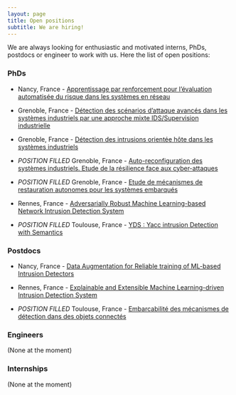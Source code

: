 ```yaml
---
layout: page
title: Open positions
subtitle: We are hiring!
---
```


We are always looking for enthusiastic and motivated interns, PhDs, postdocs or engineer to work with us. Here the list of open positions:

### PhDs

- Nancy, France - [Apprentissage par renforcement pour l’évaluation automatisée du risque dans les systèmes en réseau](https://files.inria.fr/superviz/assets/img/positions/TH1.3.pdf)

- Grenoble, France - [Détection des scénarios d’attaque avancés dans les systèmes industriels par une approche mixte IDS/Supervision industrielle](https://files.inria.fr/superviz/assets/img/positions/TH2.2.pdf)

- Grenoble, France - [Détection des intrusions orientée hôte dans les systèmes industriels](https://files.inria.fr/superviz/assets/img/positions/TH2.3.pdf)

- _POSITION FILLED_ Grenoble, France - [Auto-reconfiguration des systèmes industriels. Etude de la résilience face aux cyber-attaques](https://files.inria.fr/superviz/assets/img/positions/TH3.2.pdf)

- _POSITION FILLED_ Grenoble, France - [Etude de mécanismes de restauration autonomes pour les systèmes embarqués](https://files.inria.fr/superviz/assets/img/positions/TH3.1.pdf)

- Rennes, France - [Adversarially Robust Machine Learning-based Network Intrusion Detection System](https://files.inria.fr/superviz/assets/img/positions/TH4.1.pdf)

- _POSITION FILLED_ Toulouse, France - [YDS : Yacc intrusion Detection with Semantics](https://files.inria.fr/superviz/assets/img/positions/TH2.1.pdf)

### Postdocs

- Nancy, France - [Data Augmentation for Reliable training of ML-based Intrusion Detectors](https://files.inria.fr/superviz/assets/img/positions/PO5.2.pdf)

- Rennes, France - [Explainable and Extensible Machine Learning-driven Intrusion Detection System](https://files.inria.fr/superviz/assets/img/positions/PO4.1.pdf)

- _POSITION FILLED_ Toulouse, France - [Embarcabilité des mécanismes de détection dans des objets connectés](https://files.inria.fr/superviz/assets/img/positions/PO2.1.pdf)

### Engineers

(None at the moment)

### Internships

(None at the moment)
